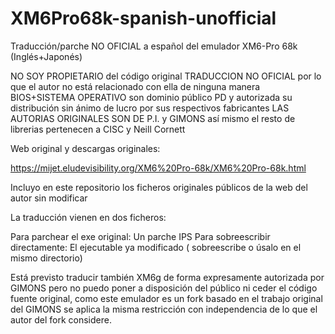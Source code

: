 # XM6Pro68k-spanish-unofficial

Traducción/parche NO OFICIAL a español del emulador XM6-Pro 68k (Inglés+Japonés)

NO SOY PROPIETARIO del código original
TRADUCCION NO OFICIAL por lo que el autor no está relacionado con ella de ninguna manera
BIOS+SISTEMA OPERATIVO son dominio público PD y autorizada su distribución sin ánimo de lucro por sus respectivos fabricantes
LAS AUTORIAS ORIGINALES SON DE P.I. y GIMONS así mismo el resto de librerias pertenecen a CISC y Neill Cornett

Web original y descargas originales:

https://mijet.eludevisibility.org/XM6%20Pro-68k/XM6%20Pro-68k.html

Incluyo en este repositorio los ficheros originales públicos de la web del autor sin modificar 

La traducción vienen en dos ficheros:

Para parchear el exe original: Un parche IPS
Para sobreescribir directamente: El ejecutable ya modificado ( sobreescribe o úsalo en el mismo directorio)

Está previsto traducir también XM6g de forma expresamente autorizada por GIMONS pero no puedo poner a disposición del público
ni ceder el código fuente original, como este emulador es un fork basado en el trabajo original del GIMONS se aplica la misma
restricción con independencia de lo que el autor del fork considere.

